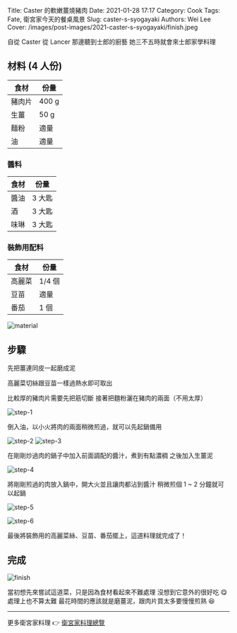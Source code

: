 Title: Caster 的軟嫩薑燒豬肉
Date: 2021-01-28 17:17
Category: Cook
Tags: Fate, 衛宮家今天的餐桌風景
Slug: caster-s-syogayaki
Authors: Wei Lee
Cover: /images/post-images/2021-caster-s-syogayaki/finish.jpeg

自從 Caster 從 Lancer 那邊聽到士郎的廚藝
她三不五時就會來士郎家學料理

<!--more-->

## 材料 (4 人份)

| 食材 | 份量 |
| --- | --- |
| 豬肉片 | 400 g |
| 生薑 | 50 g |
| 麵粉 | 適量 |
| 油 | 適量 |

### 醬料

| 食材 | 份量 |
| --- | --- |
| 醬油 | 3 大匙 |
| 酒 | 3 大匙 |
| 味琳 | 3 大匙 |

### 裝飾用配料

| 食材 | 份量 |
| --- | --- |
| 高麗菜 | 1/4 個 |
| 豆苗 | 適量 |
| 番茄 | 1 個 |

![material]({static}/images/post-images/2021-caster-s-syogayaki/material.jpeg)

## 步驟
先把薑連同皮一起磨成泥

高麗菜切絲跟豆苗一樣過熱水即可取出

比較厚的豬肉片需要先把筋切斷
接著把麵粉灑在豬肉的兩面（不用太厚）

![step-1]({static}/images/post-images/2021-caster-s-syogayaki/step-1.jpeg)

倒入油，以小火將肉的兩面稍微煎過，就可以先起鍋備用

![step-2]({static}/images/post-images/2021-caster-s-syogayaki/step-2.jpeg)
![step-3]({static}/images/post-images/2021-caster-s-syogayaki/step-3.jpeg)

在剛剛炒過肉的鍋子中加入前面調配的醬汁，煮到有點濃稠
之後加入生薑泥

![step-4]({static}/images/post-images/2021-caster-s-syogayaki/step-4.jpeg)

將剛剛煎過的肉放入鍋中，開大火並且讓肉都沾到醬汁
稍微煎個 1 ~ 2 分鐘就可以起鍋

![step-5]({static}/images/post-images/2021-caster-s-syogayaki/step-5.jpeg)

![step-6]({static}/images/post-images/2021-caster-s-syogayaki/step-6.jpeg)

最後將裝飾用的高麗菜絲、豆苗、番茄擺上，這道料理就完成了！

## 完成

![finish]({static}/images/post-images/2021-caster-s-syogayaki/finish.jpeg)

當初想先來嘗試這道菜，只是因為食材看起來不難處理
沒想到它意外的很好吃 😋
處理上也不算太難
最花時間的應該就是磨薑泥，跟肉片買太多要慢慢煎熟 😆

---

更多衛宮家料理 👉 [衛宮家料理總覽]({filename}/pages/emiya-toc.md)
